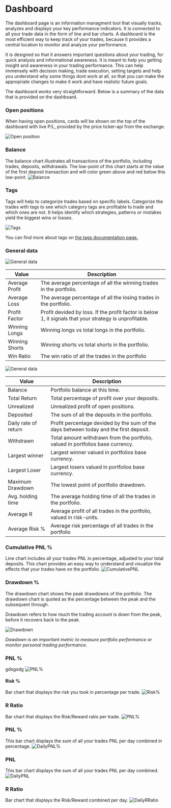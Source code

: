# Dashboard
The dashboard page is an information managment tool that visually tracks, analyzes and displays your key performance indicators. It is connected to all your trade data in the form of line and bar charts. A dashboard is the most efficient way to keep track of your trades, because it provides a central location to monitor and analyze your performance.

It is designed so that it answers important questions about your trading, for quick analysis and informational awareness. It is meant to help you getting insight and awareness in your trading performance. This can help immensely with decision making, trade execution, setting targets and help you understand why some things dont work at all, so that you can make the appropriate changes to make it work and have realistic future goals.

The dashboard works very straightforward. Below is a summary of the data that is provided on the dashboard.

### Open positions
When having open positions, cards will be shown on the top of the dashboard with live P/L, provided by the price ticker-api from the exchange.

![Open position](documentation-images/openpositioncard.PNG)

### Balance
The balance chart illustrates all transactions of the portfolio, including trades, deposits, withdrawals. The low-point of this chart starts at the value of the first deposit transaction and will color green above and red below this low-point.
![Balance](documentation-images/balance.png)

### Tags
Tags will help to categorize trades based on specific labels.
Categorize the trades with tags to see which category tags are profitable to trade and which ones are not. 
It helps identify which strategies, patterns or mistakes yield the biggest wins or losses.

![Tags](documentation-images/tagschart.png)

You can find more about tags on [the tags documentation page.](../tags)

### General data
![General data](documentation-images/dashboardgeneraldataleft.PNG)

|Value|Description|
|--|--|
|Average Profit|The average percentage of all the winning trades in the portfolio.|
|Average Loss|The average percentage of all the losing trades in the portfolio.|
|Profit Factor|Profit devided by loss. If the profit factor is below 1, it signals that your strategy is unprofitable.|
|Winning Longs|Winning longs vs total longs in the portfolio.|
|Winning Shorts|Winning shorts vs total shorts in the portfolio.|
|Win Ratio|The win ratio of all the trades in the portfolio|

![General data](documentation-images/dashboardgeneraldataright.PNG)

|Value|Description|
|--|--|
|Balance|Portfolio balance at this time.|
|Total Return|Total percentage of profit over your deposits.|
|Unrealized|Unrealized profit of open positions.|
|Deposited|The sum of all the deposits in the portfolio.|
|Daily rate of return|Profit percentage devided by the sum of the days between today and the first deposit.|
|Withdrawn|Total amount withdrawn from the portfolio, valued in portfolios base currency.|
|Largest winner|Largest winner valued in portfolios base currency.|
|Largest Loser|Largest losers valued in portfolios base currency.|
|Maximum Drawdown|The lowest point of portfolio drawdown.|
|Avg. holding time|The average holding time of all the trades in the portfolio.|
|Average R|Average profit of all trades in the portfolio, valued in risk-units.|
|Average Risk %|Average risk percentage of all trades in the portfolio|

### Cumulative PNL %
Line chart includes all your trades PNL in percentage, adjusted to your total deposits. This chart provides an easy way to understand and visualize the effects that your trades have on the portfolio.
![CumulativePNL](documentation-images/cumulativepnl.png)

### Drawdown %
The drawdown chart shows the peak drawdowns of the portfolio. The drawdown chart is quoted as the percentage between the peak and the subsequent through.

Drawdown refers to how much the trading account is down from the peak, before it recovers back to the peak.

![Drawdown](documentation-images/drawdown.png)

*Dawdown is an important metric to measure portfolio performance or monitor personal trading performance.*

### PNL %
gdsgsdg
![PNL%](documentation-images/pnlpercent.png)

#### Risk %
Bar chart that displays the risk you took in percentage per trade.
![Risk%](documentation-images/riskpercent.png)

### R Ratio
Bar chart that displays the Risk/Reward ratio per trade.
![PNL%](documentation-images/rratio.png)

### PNL %
This bar chart displays the sum of all your trades PNL per day combined in percentage.
![DailyPNL%](documentation-images/dailypnlpercent.png)

### PNL
This bar chart displays the sum of all your trades PNL per day combined.
![DailyPNL](documentation-images/dailypnl.png)

### R Ratio
Bar chart that displays the Risk/Reward combined per day.
![DailyRRatio](documentation-images/dailyrratio.png)
